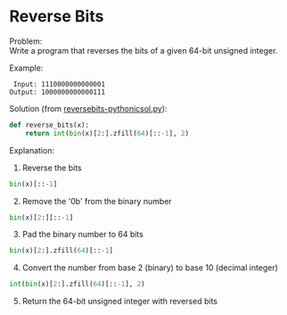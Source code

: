 # Reverse Bits

Problem:  
Write a program that reverses the bits of a given 64-bit unsigned integer.  
  
Example:    
```
 Input: 1110000000000001
Output: 1000000000000111
```  
  
Solution (from [reversebits-pythonicsol.py](reversebits-pythonicsol.py)): 
```python
def reverse_bits(x):
    return int(bin(x)[2:].zfill(64)[::-1], 2)
```  
  
Explanation: 
1. Reverse the bits  
```python
bin(x)[::-1]
```  
2. Remove the '0b' from the binary number  
```python
bin(x)[2:][::-1]
```  
3. Pad the binary number to 64 bits
```python
bin(x)[2:].zfill(64)[::-1]
```  
4. Convert the number from base 2 (binary) to base 10 (decimal integer)
```python
int(bin(x)[2:].zfill(64)[::-1], 2)
```  
5. Return the 64-bit unsigned integer with reversed bits